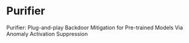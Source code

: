 # Purifier
Purifier: Plug-and-play Backdoor Mitigation for Pre-trained Models Via Anomaly Activation Suppression
